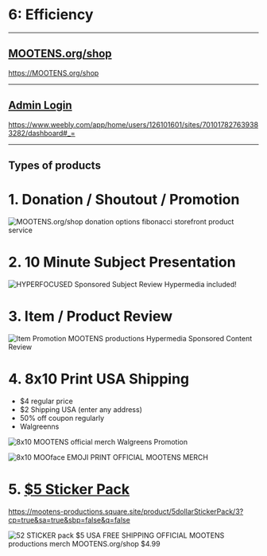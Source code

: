 
# 6: Efficiency

---

## [MOOTENS.org/shop](https://MOOTENS.org/shop)

https://MOOTENS.org/shop

---

## [Admin Login](https://www.weebly.com/app/home/users/126101601/sites/701017827639383282/dashboard#_=)

https://www.weebly.com/app/home/users/126101601/sites/701017827639383282/dashboard#_=


---

## Types of products

# 1. Donation / Shoutout / Promotion

![MOOTENS.org/shop donation options fibonacci storefront product service](https://s3-us-west-2.amazonaws.com/s.cdpn.io/2971879/Dontation%20Shoutout%2C%20Message%20Review%2C%20Hypermedia%20included%20(1).jpg)

# 2. 10 Minute Subject Presentation

![HYPERFOCUSED Sponsored Subject Review Hypermedia included!](https://s3-us-west-2.amazonaws.com/s.cdpn.io/2971879/HYPERFOCUSED%20Sponsored%20Subject%20Review%20Hypermedia%20included!.png)

# 3. Item / Product Review

![Item Promotion MOOTENS productions Hypermedia Sponsored Content Review](https://s3-us-west-2.amazonaws.com/s.cdpn.io/2971879/Item%20Promotion%20MOOTENS%20productions%20Hypermedia%20Sponsored%20Content%20Review.png)

# 4. 8x10 Print USA Shipping

- $4 regular price
- $2 Shipping USA (enter any address)
- 50% off coupon regularly
- Walgreenns

![8x10 MOOTENS official merch Walgreens Promotion](https://s3-us-west-2.amazonaws.com/s.cdpn.io/2971879/s701017827639383282_p14_i1_w1080.jpeg)

![8x10 MOOface EMOJI PRINT OFFICIAL MOOTENS MERCH](https://s3-us-west-2.amazonaws.com/s.cdpn.io/2971879/8x10%20MOOface%20EMOJI%20PRINT%20OFFICIAL%20MOOTENS%20MERCH.png)



# 5. [$5 Sticker Pack ](https://mootens-productions.square.site/product/5dollarStickerPack/3?cp=true&sa=true&sbp=false&q=false)

https://mootens-productions.square.site/product/5dollarStickerPack/3?cp=true&sa=true&sbp=false&q=false

![52 STICKER pack $5 USA FREE SHIPPING OFFICIAL MOOTENS productions merch MOOTENS.org/shop
$4.99](https://s3-us-west-2.amazonaws.com/s.cdpn.io/2971879/s701017827639383282_p3_i19_w1530.jpeg)
